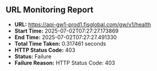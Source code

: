 ## URL Monitoring Report

- **URL:** https://api-gw1-prod1.fisglobal.com/gw/v1/health
- **Start Time:** 2025-07-02T07:27:27.173869
- **End Time:** 2025-07-02T07:27:27.491330
- **Total Time Taken:** 0.317461 seconds
- **HTTP Status Code:** 403
- **Status:** Failure
- **Failure Reason:** HTTP Status Code: 403
